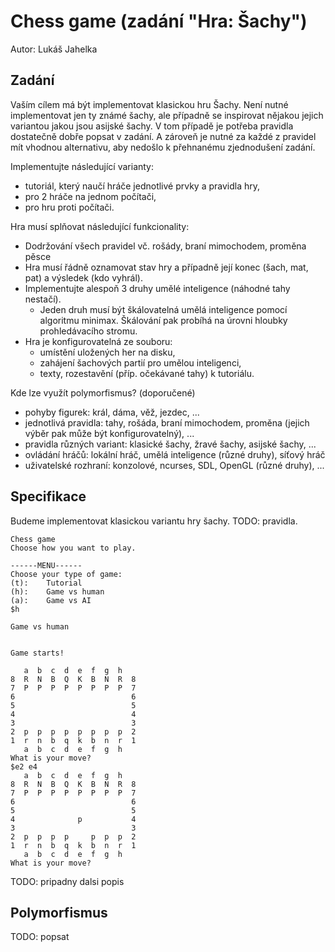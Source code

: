 # Chess game (zadání "Hra: Šachy")
Autor: Lukáš Jahelka

## Zadání

Vaším cílem má být implementovat klasickou hru Šachy. Není nutné implementovat jen ty známé šachy, ale případně se inspirovat nějakou jejich variantou jakou jsou asijské šachy. V tom případě je potřeba pravidla dostatečně dobře popsat v zadání. A zároveň je nutné za každé z pravidel mít vhodnou alternativu, aby nedošlo k přehnanému zjednodušení zadání.

Implementujte následující varianty:

* tutoriál, který naučí hráče jednotlivé prvky a pravidla hry,
* pro 2 hráče na jednom počítači,
* pro hru proti počítači.

Hra musí splňovat následující funkcionality:

* Dodržování všech pravidel vč. rošády, braní mimochodem, proměna pěsce
* Hra musí řádně oznamovat stav hry a případně její konec (šach, mat, pat) a výsledek (kdo vyhrál).
* Implementujte alespoň 3 druhy umělé inteligence (náhodné tahy nestačí).
  * Jeden druh musí být škálovatelná umělá inteligence pomocí algoritmu minimax. Škálování pak probíhá na úrovni hloubky prohledávacího stromu.
* Hra je konfigurovatelná ze souboru:
  * umístění uložených her na disku,
  * zahájení šachových partií pro umělou inteligenci,
  * texty, rozestavění (příp. očekávané tahy) k tutoriálu.


Kde lze využít polymorfismus? (doporučené)

* pohyby figurek: král, dáma, věž, jezdec, ...
* jednotlivá pravidla: tahy, rošáda, braní mimochodem, proměna (jejich výběr pak může být konfigurovatelný), ...
* pravidla různých variant: klasické šachy, žravé šachy, asijské šachy, ...
* ovládání hráčů: lokální hráč, umělá inteligence (různé druhy), síťový hráč
* uživatelské rozhraní: konzolové, ncurses, SDL, OpenGL (různé druhy), ...

## Specifikace

Budeme implementovat klasickou variantu hry šachy. TODO: pravidla.

```
Chess game
Choose how you want to play.

------MENU------
Choose your type of game:
(t):    Tutorial
(h):    Game vs human
(a):    Game vs AI
$h

Game vs human


Game starts!

   a  b  c  d  e  f  g  h
8  R  N  B  Q  K  B  N  R  8
7  P  P  P  P  P  P  P  P  7
6                          6
5                          5
4                          4
3                          3
2  p  p  p  p  p  p  p  p  2
1  r  n  b  q  k  b  n  r  1
   a  b  c  d  e  f  g  h
What is your move?
$e2 e4
   a  b  c  d  e  f  g  h
8  R  N  B  Q  K  B  N  R  8
7  P  P  P  P  P  P  P  P  7
6                          6
5                          5
4              p           4
3                          3
2  p  p  p  p     p  p  p  2
1  r  n  b  q  k  b  n  r  1
   a  b  c  d  e  f  g  h
What is your move?
```

TODO: pripadny dalsi popis

## Polymorfismus

TODO: popsat
